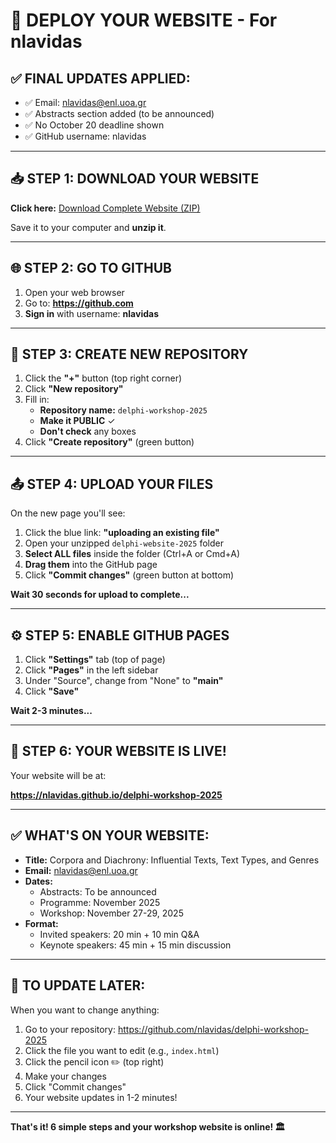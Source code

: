 # 🚀 DEPLOY YOUR WEBSITE - For nlavidas

## ✅ FINAL UPDATES APPLIED:
- ✅ Email: nlavidas@enl.uoa.gr
- ✅ Abstracts section added (to be announced)
- ✅ No October 20 deadline shown
- ✅ GitHub username: nlavidas

---

## 📥 STEP 1: DOWNLOAD YOUR WEBSITE

**Click here:** [Download Complete Website (ZIP)](computer:///mnt/user-data/outputs/delphi-website-complete.zip)

Save it to your computer and **unzip it**.

---

## 🌐 STEP 2: GO TO GITHUB

1. Open your web browser
2. Go to: **https://github.com**
3. **Sign in** with username: **nlavidas**

---

## 📁 STEP 3: CREATE NEW REPOSITORY

1. Click the **"+"** button (top right corner)
2. Click **"New repository"**
3. Fill in:
   - **Repository name:** `delphi-workshop-2025`
   - **Make it PUBLIC** ✓
   - **Don't check** any boxes
4. Click **"Create repository"** (green button)

---

## 📤 STEP 4: UPLOAD YOUR FILES

On the new page you'll see:

1. Click the blue link: **"uploading an existing file"**
2. Open your unzipped `delphi-website-2025` folder
3. **Select ALL files** inside the folder (Ctrl+A or Cmd+A)
4. **Drag them** into the GitHub page
5. Click **"Commit changes"** (green button at bottom)

**Wait 30 seconds for upload to complete...**

---

## ⚙️ STEP 5: ENABLE GITHUB PAGES

1. Click **"Settings"** tab (top of page)
2. Click **"Pages"** in the left sidebar
3. Under "Source", change from "None" to **"main"**
4. Click **"Save"**

**Wait 2-3 minutes...**

---

## 🎉 STEP 6: YOUR WEBSITE IS LIVE!

Your website will be at:

**https://nlavidas.github.io/delphi-workshop-2025**

---

## ✅ WHAT'S ON YOUR WEBSITE:

- **Title:** Corpora and Diachrony: Influential Texts, Text Types, and Genres
- **Email:** nlavidas@enl.uoa.gr
- **Dates:** 
  - Abstracts: To be announced
  - Programme: November 2025
  - Workshop: November 27-29, 2025
- **Format:**
  - Invited speakers: 20 min + 10 min Q&A
  - Keynote speakers: 45 min + 15 min discussion

---

## 🔄 TO UPDATE LATER:

When you want to change anything:

1. Go to your repository: https://github.com/nlavidas/delphi-workshop-2025
2. Click the file you want to edit (e.g., `index.html`)
3. Click the pencil icon ✏️ (top right)
4. Make your changes
5. Click "Commit changes"
6. Your website updates in 1-2 minutes!

---

**That's it! 6 simple steps and your workshop website is online! 🏛️**
